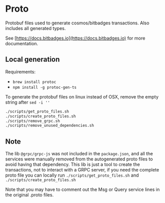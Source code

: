 # Proto

Protobuf files used to generate cosmos/bitbadges transactions. Also includes all generated types.

See [https://docs.bitbadges.io](https://docs.bitbadges.io) for more documentation.

## Local generation

Requirements:

- `brew install protoc`
- `npm install -g protoc-gen-ts`

To generate the protobuf files on linux instead of OSX, remove the empty string after `sed -i ''`

```sh
./scripts/get_proto_files.sh
./scripts/create_proto_files.sh
./scripts/remove_grpc.sh
./scripts/remove_unused_dependencies.sh
```

## Note

The lib `@grpc/grpc-js` was not included in the `package.json`, and all the services were manually removed from the autogenerated proto files to avoid having that dependency.
This lib is just a tool to create the transactions, not to interact with a GRPC server, if you need the complete proto file you can locally run `./scripts/get_proto_files.sh` and `./scripts/create_proto_files.sh`

Note that you may have to comment out the Msg or Query service lines in the original .proto files.
